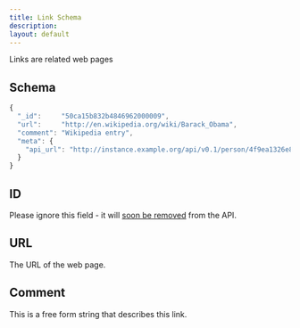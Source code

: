 ```yaml
---
title: Link Schema
description: 
layout: default
---
```


Links are related web pages

## Schema

``` javascript
{
  "_id":     "50ca15b832b4846962000009",
  "url":     "http://en.wikipedia.org/wiki/Barack_Obama",
  "comment": "Wikipedia entry",
  "meta": {
    "api_url": "http://instance.example.org/api/v0.1/person/4f9ea1326e8770d854c45a20/4f9ea1326e8770d854c45a20/links/50ca15b832b4846962000009"
  }
}
```

## ID

Please ignore this field - it will [soon be removed](https://github.com/mysociety/popit/issues/232) from the API.

## URL

The URL of the web page.

## Comment

This is a free form string that describes this link.
